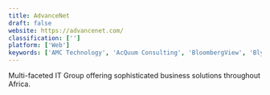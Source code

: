 ```yaml
---
title: AdvanceNet
draft: false 
website: https://advancenet.com/
classification: ['']
platform: ['Web']
keywords: ['AMC Technology', 'AcQuum Consulting', 'BloombergView', 'Blytheco', 'BrainSell Technologies', 'Catapult ERP', 'CyanGate', 'GURUS Solutions', 'ProServe Solutions', 'Professional Accounting Solutions', 'Professional Advantage', 'Sapphire Systems', 'Visual K', 'Visual South', 'workMETHODS']
---
```

Multi-faceted IT Group offering sophisticated business solutions throughout Africa.